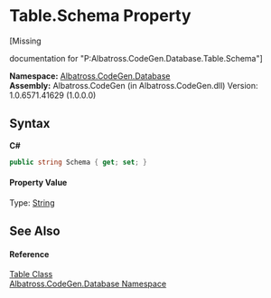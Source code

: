 # Table.Schema Property 
 

\[Missing <summary> documentation for "P:Albatross.CodeGen.Database.Table.Schema"\]

**Namespace:**&nbsp;<a href="E11F5D98.md">Albatross.CodeGen.Database</a><br />**Assembly:**&nbsp;Albatross.CodeGen (in Albatross.CodeGen.dll) Version: 1.0.6571.41629 (1.0.0.0)

## Syntax

**C#**<br />
``` C#
public string Schema { get; set; }
```


#### Property Value
Type: <a href="http://msdn2.microsoft.com/en-us/library/s1wwdcbf" target="_blank">String</a>

## See Also


#### Reference
<a href="F8EC018E.md">Table Class</a><br /><a href="E11F5D98.md">Albatross.CodeGen.Database Namespace</a><br />